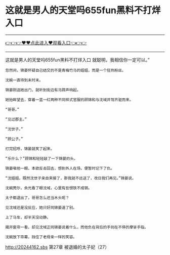# 这就是男人的天堂吗655fun黑料不打烊入口

<hr/><a href="https://github.com/qiuhjg/faxd/issues/1">👉👉👉♥♥点此进入♥观看入口👈👉👉</a><hr/>

这就是男人的天堂吗655fun黑料不打烊入口
就聪明，我相信你一定可以。”

    忽然间，锦晏怀疑自己结交的不是青梅竹马的姐姐，而是一个狂热粉丝。

    沈婉一直待到未时末。

    锦晏刚送她出门，就听到街边有马蹄声响起。

    她抬眸望去，穿着一蓝一红两种不同样式官服的顾锦和与沈域并驾齐驱而来。

    “哥哥。”

    “见过郡主。”

    “沈世子。”

    “顾公子。”

    打完招呼，锦晏就笑了起来。

    “乐什么？”顾锦和轻轻敲了一下锦晏的头。

    锦晏嗔他一眼，本欲反击回去，想到外人在场，便暂时记下了仇。

    “沈姐姐，既然沈世子亲自来接了，那我就不远送了，改日我们再见。”锦晏说。

    沈婉莞尔，余光看了眼沈域，心里有些恨铁不成钢。

    太子都退出了，哥哥怎么还当木头呢？

    见沈域还是没反应，她只好同锦晏道了别。

    上了马车，却半天没动静。

    揭开窗帘一看，却见沈域正同锦晏说着什么，而他负在背后的手则在不停的摩挲手指。

    沈婉放下帘幕，挡住了老母亲一样的笑容。
http://20244162.sbs
第27章 被退婚的太子妃（27）
